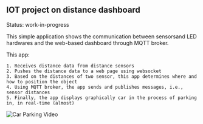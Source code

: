 ## IOT project on distance dashboard ##

Status: work-in-progress 

This simple application shows the communication between sensorsand LED hardwares
and the web-based dashboard through MQTT broker.

This app:

	1. Receives distance data from distance sensors
	2. Pushes the distance data to a web page using websocket
	3. Based on the distances of two sensor, this app determines where and how to position the object 
	4. Using MQTT broker, the app sends and publishes messages, i.e., sensor distances
    5. Finally, the app displays graphically car in the process of parking in, in real-time (almost)

![Car Parking Video](https://youtu.be/Hd5PZRDyrcg)
